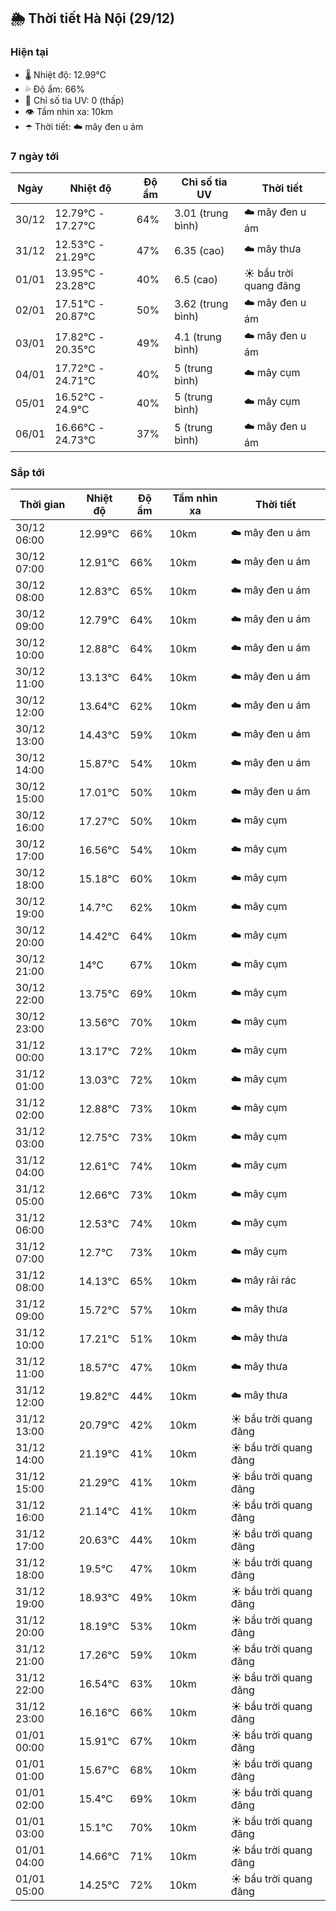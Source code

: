 ## 🌦️ Thời tiết Hà Nội (29/12)

### Hiện tại

- 🌡️ Nhiệt độ: 12.99℃
- 💦 Độ ẩm: 66%
- 🌟 Chỉ số tia UV: 0 (thấp)
- 👁️ Tầm nhìn xa: 10km
- ☂️ Thời tiết: ☁️ mây đen u ám

### 7 ngày tới

| Ngày | Nhiệt độ | Độ ẩm | Chỉ số tia UV | Thời tiết |
| --- | --- | --- | --- | --- |
| 30/12 | 12.79℃ - 17.27℃ | 64% | 3.01 (trung bình) | ☁️ mây đen u ám |
| 31/12 | 12.53℃ - 21.29℃ | 47% | 6.35 (cao) | ☁️ mây thưa |
| 01/01 | 13.95℃ - 23.28℃ | 40% | 6.5 (cao) | ☀️ bầu trời quang đãng |
| 02/01 | 17.51℃ - 20.87℃ | 50% | 3.62 (trung bình) | ☁️ mây đen u ám |
| 03/01 | 17.82℃ - 20.35℃ | 49% | 4.1 (trung bình) | ☁️ mây đen u ám |
| 04/01 | 17.72℃ - 24.71℃ | 40% | 5 (trung bình) | ☁️ mây cụm |
| 05/01 | 16.52℃ - 24.9℃ | 40% | 5 (trung bình) | ☁️ mây cụm |
| 06/01 | 16.66℃ - 24.73℃ | 37% | 5 (trung bình) | ☁️ mây đen u ám |

### Sắp tới

| Thời gian | Nhiệt độ | Độ ẩm | Tầm nhìn xa | Thời tiết |
| --- | --- | --- | --- | --- |
| 30/12 06:00 | 12.99℃ | 66% | 10km | ☁️ mây đen u ám |
| 30/12 07:00 | 12.91℃ | 66% | 10km | ☁️ mây đen u ám |
| 30/12 08:00 | 12.83℃ | 65% | 10km | ☁️ mây đen u ám |
| 30/12 09:00 | 12.79℃ | 64% | 10km | ☁️ mây đen u ám |
| 30/12 10:00 | 12.88℃ | 64% | 10km | ☁️ mây đen u ám |
| 30/12 11:00 | 13.13℃ | 64% | 10km | ☁️ mây đen u ám |
| 30/12 12:00 | 13.64℃ | 62% | 10km | ☁️ mây đen u ám |
| 30/12 13:00 | 14.43℃ | 59% | 10km | ☁️ mây đen u ám |
| 30/12 14:00 | 15.87℃ | 54% | 10km | ☁️ mây đen u ám |
| 30/12 15:00 | 17.01℃ | 50% | 10km | ☁️ mây đen u ám |
| 30/12 16:00 | 17.27℃ | 50% | 10km | ☁️ mây cụm |
| 30/12 17:00 | 16.56℃ | 54% | 10km | ☁️ mây cụm |
| 30/12 18:00 | 15.18℃ | 60% | 10km | ☁️ mây cụm |
| 30/12 19:00 | 14.7℃ | 62% | 10km | ☁️ mây cụm |
| 30/12 20:00 | 14.42℃ | 64% | 10km | ☁️ mây cụm |
| 30/12 21:00 | 14℃ | 67% | 10km | ☁️ mây cụm |
| 30/12 22:00 | 13.75℃ | 69% | 10km | ☁️ mây cụm |
| 30/12 23:00 | 13.56℃ | 70% | 10km | ☁️ mây cụm |
| 31/12 00:00 | 13.17℃ | 72% | 10km | ☁️ mây cụm |
| 31/12 01:00 | 13.03℃ | 72% | 10km | ☁️ mây cụm |
| 31/12 02:00 | 12.88℃ | 73% | 10km | ☁️ mây cụm |
| 31/12 03:00 | 12.75℃ | 73% | 10km | ☁️ mây cụm |
| 31/12 04:00 | 12.61℃ | 74% | 10km | ☁️ mây cụm |
| 31/12 05:00 | 12.66℃ | 73% | 10km | ☁️ mây cụm |
| 31/12 06:00 | 12.53℃ | 74% | 10km | ☁️ mây cụm |
| 31/12 07:00 | 12.7℃ | 73% | 10km | ☁️ mây cụm |
| 31/12 08:00 | 14.13℃ | 65% | 10km | ☁️ mây rải rác |
| 31/12 09:00 | 15.72℃ | 57% | 10km | ☁️ mây thưa |
| 31/12 10:00 | 17.21℃ | 51% | 10km | ☁️ mây thưa |
| 31/12 11:00 | 18.57℃ | 47% | 10km | ☁️ mây thưa |
| 31/12 12:00 | 19.82℃ | 44% | 10km | ☁️ mây thưa |
| 31/12 13:00 | 20.79℃ | 42% | 10km | ☀️ bầu trời quang đãng |
| 31/12 14:00 | 21.19℃ | 41% | 10km | ☀️ bầu trời quang đãng |
| 31/12 15:00 | 21.29℃ | 41% | 10km | ☀️ bầu trời quang đãng |
| 31/12 16:00 | 21.14℃ | 41% | 10km | ☀️ bầu trời quang đãng |
| 31/12 17:00 | 20.63℃ | 44% | 10km | ☀️ bầu trời quang đãng |
| 31/12 18:00 | 19.5℃ | 47% | 10km | ☀️ bầu trời quang đãng |
| 31/12 19:00 | 18.93℃ | 49% | 10km | ☀️ bầu trời quang đãng |
| 31/12 20:00 | 18.19℃ | 53% | 10km | ☀️ bầu trời quang đãng |
| 31/12 21:00 | 17.26℃ | 59% | 10km | ☀️ bầu trời quang đãng |
| 31/12 22:00 | 16.54℃ | 63% | 10km | ☀️ bầu trời quang đãng |
| 31/12 23:00 | 16.16℃ | 66% | 10km | ☀️ bầu trời quang đãng |
| 01/01 00:00 | 15.91℃ | 67% | 10km | ☀️ bầu trời quang đãng |
| 01/01 01:00 | 15.67℃ | 68% | 10km | ☀️ bầu trời quang đãng |
| 01/01 02:00 | 15.4℃ | 69% | 10km | ☀️ bầu trời quang đãng |
| 01/01 03:00 | 15.1℃ | 70% | 10km | ☀️ bầu trời quang đãng |
| 01/01 04:00 | 14.66℃ | 71% | 10km | ☀️ bầu trời quang đãng |
| 01/01 05:00 | 14.25℃ | 72% | 10km | ☀️ bầu trời quang đãng |
